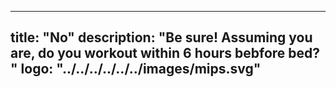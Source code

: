 
---
title: "No"
description: "Be sure! Assuming you are, do you workout within 6 hours bebfore bed? "
logo: "../../../../../../images/mips.svg"
---
